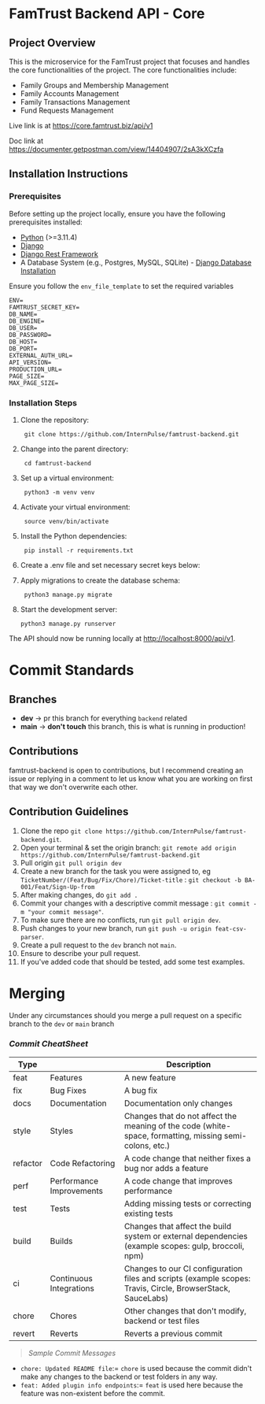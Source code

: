 # FamTrust Backend API - Core

## Project Overview

This is the microservice for the FamTrust project that focuses and handles the core functionalities
of the project. The core functionalities include:

- Family Groups and Membership Management
- Family Accounts Management
- Family Transactions Management
- Fund Requests Management


Live link is at https://core.famtrust.biz/api/v1

Doc link at https://documenter.getpostman.com/view/14404907/2sA3kXCzfa

## Installation Instructions

### Prerequisites

Before setting up the project locally, ensure you have the following prerequisites installed:

- [Python](https://www.python.org/downloads/) (>=3.11.4)
- [Django](https://www.djangoproject.com/download/)
- [Django Rest Framework](https://www.django-rest-framework.org/#installation)
- A Database System (e.g., Postgres, MySQL, SQLite) - [Django Database Installation](https://www.djangoproject.com/download/#database-installation)

Ensure you follow the `env_file_template` to set the required variables

```
ENV=
FAMTRUST_SECRET_KEY=
DB_NAME=
DB_ENGINE=
DB_USER=
DB_PASSWORD=
DB_HOST=
DB_PORT=
EXTERNAL_AUTH_URL=
API_VERSION=
PRODUCTION_URL=
PAGE_SIZE=
MAX_PAGE_SIZE=

```

### Installation Steps

1. Clone the repository:

        git clone https://github.com/InternPulse/famtrust-backend.git

2. Change into the parent directory:

        cd famtrust-backend

3. Set up a virtual environment:

        python3 -m venv venv

4. Activate your virtual environment:

        source venv/bin/activate

5. Install the Python dependencies:

        pip install -r requirements.txt

6. Create a .env file and set necessary secret keys below:

7. Apply migrations to create the database schema:

        python3 manage.py migrate

8. Start the development server:
    ```
    python3 manage.py runserver
    ```

The API should now be running locally at [http://localhost:8000/api/v1](http://localhost:8000/api/v1).


# Commit Standards

## Branches

- **dev** -> pr this branch for everything `backend` related
- **main** -> **don't touch** this branch, this is what is running in production!

## Contributions

famtrust-backend is open to contributions, but I recommend creating an issue or replying in a comment to let us know what you are working on first that way we don't overwrite each other.

## Contribution Guidelines

1. Clone the repo `git clone https://github.com/InternPulse/famtrust-backend.git`.
2. Open your terminal & set the origin branch: `git remote add origin https://github.com/InternPulse/famtrust-backend.git`
3. Pull origin `git pull origin dev`
4. Create a new branch for the task you were assigned to, eg `TicketNumber/(Feat/Bug/Fix/Chore)/Ticket-title` : `git checkout -b BA-001/Feat/Sign-Up-from`
5. After making changes, do `git add .`
6. Commit your changes with a descriptive commit message : `git commit -m "your commit message"`.
7. To make sure there are no conflicts, run `git pull origin dev`.
8. Push changes to your new branch, run `git push -u origin feat-csv-parser`.
9. Create a pull request to the `dev` branch not `main`.
10. Ensure to describe your pull request.
11. If you've added code that should be tested, add some test examples.


# Merging
Under any circumstances should you merge a pull request on a specific branch to the `dev` or `main` branch

### _Commit CheatSheet_

| Type     |                          | Description                                                                                                 |
|----------|--------------------------|-------------------------------------------------------------------------------------------------------------|
| feat     | Features                 | A new feature                                                                                               |
| fix      | Bug Fixes                | A bug fix                                                                                                   |
| docs     | Documentation            | Documentation only changes                                                                                  |
| style    | Styles                   | Changes that do not affect the meaning of the code (white-space, formatting, missing semi-colons, etc.)     |
| refactor | Code Refactoring         | A code change that neither fixes a bug nor adds a feature                                                   |
| perf     | Performance Improvements | A code change that improves performance                                                                     |
| test     | Tests                    | Adding missing tests or correcting existing tests                                                           |
| build    | Builds                   | Changes that affect the build system or external dependencies (example scopes: gulp, broccoli, npm)         |
| ci       | Continuous Integrations  | Changes to our CI configuration files and scripts (example scopes: Travis, Circle, BrowserStack, SauceLabs) |
| chore    | Chores                   | Other changes that don't modify, backend or test files                                                      |
| revert   | Reverts                  | Reverts a previous commit                                                                                   |

> _Sample Commit Messages_

- `chore: Updated README file`:= `chore` is used because the commit didn't make any changes to the backend or test folders in any way.
- `feat: Added plugin info endpoints`:= `feat` is used here because the feature was non-existent before the commit.
